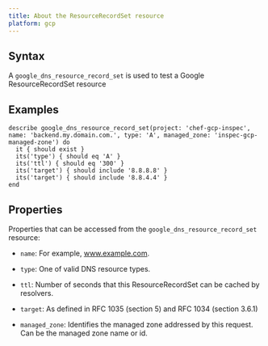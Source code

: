 ```yaml
---
title: About the ResourceRecordSet resource
platform: gcp
---
```



## Syntax
A `google_dns_resource_record_set` is used to test a Google ResourceRecordSet resource

## Examples
```
describe google_dns_resource_record_set(project: 'chef-gcp-inspec', name: 'backend.my.domain.com.', type: 'A', managed_zone: 'inspec-gcp-managed-zone') do
  it { should exist }
  its('type') { should eq 'A' }
  its('ttl') { should eq '300' }
  its('target') { should include '8.8.8.8' }
  its('target') { should include '8.8.4.4' }
end
```

## Properties
Properties that can be accessed from the `google_dns_resource_record_set` resource:

  * `name`: For example, www.example.com.

  * `type`: One of valid DNS resource types.

  * `ttl`: Number of seconds that this ResourceRecordSet can be cached by resolvers.

  * `target`: As defined in RFC 1035 (section 5) and RFC 1034 (section 3.6.1)

  * `managed_zone`: Identifies the managed zone addressed by this request. Can be the managed zone name or id.

